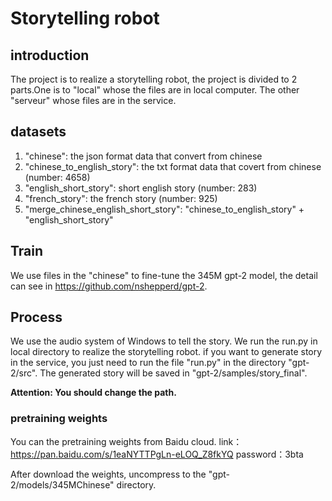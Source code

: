 # Storytelling robot
## introduction
The project is to realize a storytelling robot, the project is divided to 2 parts.One is to "local" whose the files are in local computer.
The other "serveur" whose files are in the service.
## datasets
 1. "chinese": the json format data that convert from chinese
 1. "chinese_to_english_story": the txt format data that covert from chinese (number: 4658)
 1. "english_short_story": short english story (number: 283)
 1. "french_story": the french story (number: 925)
 1. "merge_chinese_english_short_story": "chinese_to_english_story" + "english_short_story"
## Train
We use files in the "chinese" to fine-tune the 345M gpt-2 model, the detail can see in https://github.com/nshepperd/gpt-2.

## Process
We use the audio system of Windows to tell the story. We run the run.py in local directory to realize the storytelling robot.
if you want to generate story in the service, you just need to run the file "run.py" in the directory "gpt-2/src".
The generated story will be saved in "gpt-2/samples/story_final".

**Attention: You should change the path.**

### pretraining weights
You can the pretraining weights from Baidu cloud.
link：https://pan.baidu.com/s/1eaNYTTPgLn-eLOQ_Z8fkYQ 
password：3bta

After download the weights, uncompress to the "gpt-2/models/345MChinese" directory.
